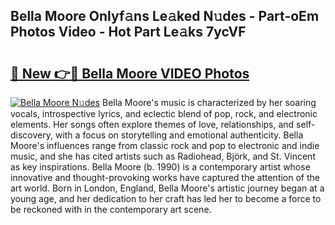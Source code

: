 ## Bella Moore Onlyf𝚊ns Le𝚊ked N𝚞des - Part-oEm Photos Video - Hot Part Le𝚊ks 7ycVF

# <h2><a href="http://ab41386.deff.icu/?id=Bella+Moore">🔗 New 👉🔴 Bella Moore VIDEO Photos</a></h2>

[![Bella Moore N𝚞des](https://i.imgur.com/rIISA9y.gif)](http://ab41386.deff.icu/?id=Bella+Moore)
Bella Moore's music is characterized by her soaring vocals, introspective lyrics, and eclectic blend of pop, rock, and electronic elements. Her songs often explore themes of love, relationships, and self-discovery, with a focus on storytelling and emotional authenticity. Bella Moore's influences range from classic rock and pop to electronic and indie music, and she has cited artists such as Radiohead, Björk, and St. Vincent as key inspirations. Bella Moore (b. 1990) is a contemporary artist whose innovative and thought-provoking works have captured the attention of the art world. Born in London, England, Bella Moore's artistic journey began at a young age, and her dedication to her craft has led her to become a force to be reckoned with in the contemporary art scene.
